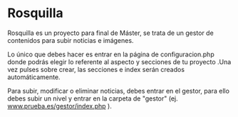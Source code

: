 # Rosquilla

Rosquilla es un proyecto para final de Máster, se trata de un gestor de contenidos para subir noticias e imágenes.

Lo único que debes hacer es entrar en la página de configuracion.php donde podrás elegir lo referente al aspecto y secciones de tu proyecto .Una vez pulses sobre crear, las secciones e  index serán creados automáticamente.

Para subir, modificar o eliminar noticias, debes entrar en el gestor, para ello debes subir un nivel y entrar en la carpeta de "gestor" (ej. www.prueba.es/gestor/index.php ).
